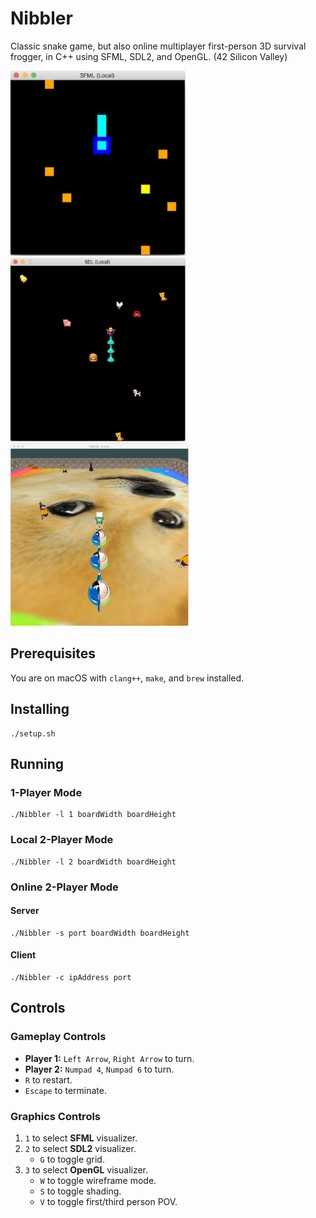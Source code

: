 # Nibbler
Classic snake game, but also online multiplayer first-person 3D survival frogger, in C++ using SFML, SDL2, and OpenGL. (42 Silicon Valley)

<p float="left">
  <img src="https://github.com/ashih42/Nibbler/blob/master/Screenshots/sfml.png" width="280" />
  <img src="https://github.com/ashih42/Nibbler/blob/master/Screenshots/sdl.png" width="280" /> 
  <img src="https://github.com/ashih42/Nibbler/blob/master/Screenshots/opengl.png" width="285" />
</p>

## Prerequisites

You are on macOS with `clang++`, `make`, and `brew` installed.

## Installing

```
./setup.sh
```

## Running

### 1-Player Mode

```
./Nibbler -l 1 boardWidth boardHeight
```

### Local 2-Player Mode

```
./Nibbler -l 2 boardWidth boardHeight
```

### Online 2-Player Mode

#### Server

```
./Nibbler -s port boardWidth boardHeight
```

#### Client

```
./Nibbler -c ipAddress port
```

## Controls

### Gameplay Controls
* **Player 1:** `Left Arrow`, `Right Arrow` to turn.
* **Player 2:** `Numpad 4`, `Numpad 6` to turn.
* `R` to restart.
* `Escape` to terminate.

### Graphics Controls
1. `1` to select **SFML** visualizer.
2. `2` to select **SDL2** visualizer.
    * `G` to toggle grid.
3. `3` to select **OpenGL** visualizer.
    * `W` to toggle wireframe mode.
    * `S` to toggle shading.
    * `V` to toggle first/third person POV.
